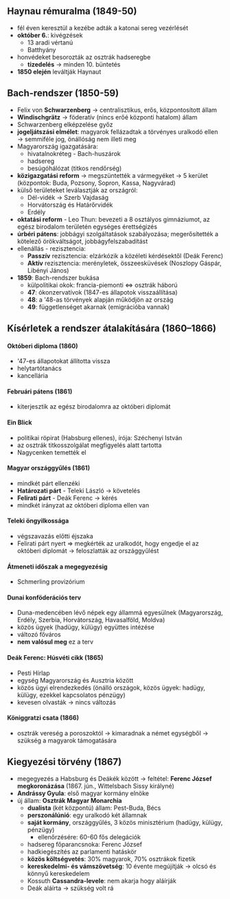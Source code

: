 
## Haynau rémuralma (1849-50)
- fél éven keresztül a kezébe adták a katonai sereg vezérlését
- **október 6.**: kivégzések
	- 13 aradi vértanú
	- Batthyány
- honvédeket besorozták az osztrák hadseregbe
	- **tizedelés** $\to$ minden 10. büntetés
- **1850 elején** leváltják Haynaut

## Bach-rendszer (1850-59)
- Felix von **Schwarzenberg** $\to$ centralisztikus, erős, központosított állam
- **Windischgrätz** $\to$ föderatív (nincs erőé központi hatalom) állam
- Schwarzenberg elképzelése győz
- **jogeljátszási elmélet**: magyarok fellázadtak a törvényes uralkodó ellen $\to$ semmiféle jog, önállóság nem illeti meg
- Magyarország igazgatására:
	- hivatalnokréteg - Bach-huszárok
	- hadsereg
	- besúgóhálózat (titkos rendőrség)
- **közigazgatási reform** $\to$ megszüntették a vármegyéket $\to$ 5 kerület (központok: Buda, Pozsony, Sopron, Kassa, Nagyvárad)
- külső területeket leválasztják az országról:
	- Dél-vidék $\to$ Szerb Vajdaság
	- Horvátország és Határőrvidék
	- Erdély
- **oktatási reform** - Leo Thun: bevezeti a 8 osztályos gimnáziumot, az egész birodalom területén egységes érettségizés
- **úrbéri pátens**: jobbágyi szolgáltatások szabályozása; megerősítették a kötelező örökváltságot, jobbágyfelszabadítást
- ellenállás - rezisztencia:
	- **Passzív** rezisztencia: elzárkózik a közéleti kérdésektől (Deák Ferenc)
	- **Aktív** rezisztencia: merényletek, összeesküvések (Noszlopy Gáspár, Libényi János)
- **1859**: Bach-rendszer bukása
	- külpolitikai okok: francia-piemonti $\Leftrightarrow$ osztrák háború
	- **47**: ókonzervatívok (1847-es állapotok visszaállítása)
	- **48**: a '48-as törvények alapján működjön az ország
	- **49**: függetlenséget akarnak (emigrációba vannak)


## Kísérletek a rendszer átalakítására (1860–1866)
#### Októberi diploma (1860)
- '47-es állapotokat állította vissza
- helytartótanács
- kancellária

#### Februári pátens (1861)
- kiterjesztik az egész birodalomra az októberi diplomát

#### Ein Blick
- politikai röpirat (Habsburg ellenes), írója: Széchenyi István
- az osztrák titkosszolgálat megfigyelés alatt tartotta
- Nagycenken temették el

#### Magyar országgyűlés (1861)
- mindkét párt ellenzéki
- **Határozati párt** - Teleki László $\to$ követelés
- **Felirati párt** - Deák Ferenc $\to$ kérés
- mindkét irányzat az októberi diploma ellen van

#### Teleki öngyilkossága
- végszavazás előtti éjszaka
- Felirati párt nyert $\Rightarrow$ megkérték az uralkodót, hogy engedje el az októberi diplomát $\to$ feloszlatták az országgyűlést

#### Átmeneti időszak a megegyezésig
- Schmerling provizórium

#### Dunai konföderációs terv
- Duna-medencében lévő népek egy állammá egyesülnek (Magyarország, Erdély, Szerbia, Horvátország, Havasalföld, Moldva)
- közös ügyek (hadügy, külügy) együttes intézése
- változó főváros
- **nem valósul meg** ez a terv

#### Deák Ferenc: Húsvéti cikk (1865)
- Pesti Hírlap
- egység Magyarország és Ausztria között
- közös ügyi elrendezkedés (önálló országok, közös ügyek: hadügy, külügy, ezekkel kapcsolatos pénzügy)
- kevesen olvasták $\to$ nincs változás

#### Königgratzi csata (1866)
- osztrák vereség a poroszoktól $\to$ kimaradnak a német egységből $\to$ szükség a magyarok támogatására


## Kiegyezési törvény (1867)
- megegyezés a Habsburg és Deákék között $\to$ feltétel: **Ferenc József megkoronázása** (1867. jún., Wittelsbach Sissy királyné)
- **Andrássy Gyula**: első magyar kormány elnöke
- új állam: **Osztrák Magyar Monarchia**
	- **dualista** (két központú) állam: Pest-Buda, Bécs
	- **perszonálúnió**: egy uralkodó két államnak
	- **saját kormány**, országgyűlés, 3 közös minisztérium (hadügy, külügy, pénzügy)
		- ellenőrzésére: 60-60 fős delegációk
	- hadsereg főparancsnoka: Ferenc József
	- hadkiegészítés az parlamenti hatáskör
	- **közös költségvetés**: 30% magyarok, 70% osztrákok fizetik
	- **kereskedelmi- és vámszövetség**: 10 évente megújítják $\to$ olcsó és könnyű kereskedelem
	- Kossuth **Cassandra-levele**: nem akarja hogy aláírják
	- Deák aláírta $\to$ szükség volt rá